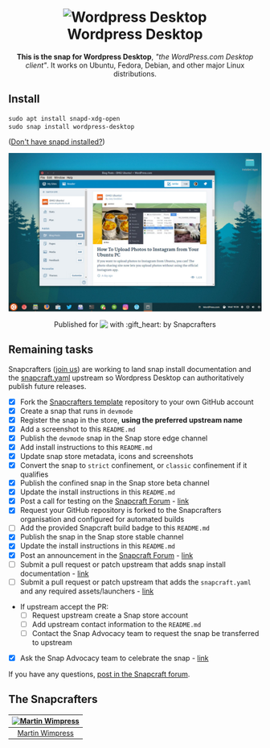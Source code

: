 <h1 align="center">
  <img src="https://dashboard.snapcraft.io/site_media/appmedia/2017/04/wpcom.png" alt="Wordpress Desktop">
  <br />
  Wordpress Desktop
</h1>

<p align="center"><b>This is the snap for Wordpress Desktop</b>, <i>"the WordPress.com Desktop client"</i>. It works on Ubuntu, Fedora, Debian, and other major Linux distributions.</p>

<!--
<p align="center">
<a href="https://build.snapcraft.io/user/snapcrafters/discord"><img src="https://build.snapcraft.io/badge/snapcrafters/discord.svg" alt="Snap Status"></a>
</p>
-->

## Install

    sudo apt install snapd-xdg-open
    sudo snap install wordpress-desktop

([Don't have snapd installed?](https://snapcraft.io/docs/core/install))

![Wordpress Desktop](screenshot.jpg?raw=true "Wordpress Desktop")

<p align="center">Published for <img src="http://anything.codes/slack-emoji-for-techies/emoji/tux.png" align="top" width="24" /> with :gift_heart: by Snapcrafters</p>

## Remaining tasks

Snapcrafters ([join us]()) are working to land snap install documentation and
the [snapcraft.yaml](https://github.com/snapcrafters/wordpress-desktop/blob/master/snap/snapcraft.yaml)
upstream so Wordpress Desktop can authoritatively publish future releases.

  - [x] Fork the [Snapcrafters template](https://github.com/snapcrafters/fork-and-rename-me) repository to your own GitHub account
  - [x] Create a snap that runs in `devmode`
  - [x] Register the snap in the store, **using the preferred upstream name**
  - [x] Add a screenshot to this `README.md`
  - [x] Publish the `devmode` snap in the Snap store edge channel
  - [x] Add install instructions to this `README.md`
  - [x] Update snap store metadata, icons and screenshots
  - [x] Convert the snap to `strict` confinement, or `classic` confinement if it qualifies
  - [x] Publish the confined snap in the Snap store beta channel
  - [x] Update the install instructions in this `README.md`
  - [x] Post a call for testing on the [Snapcraft Forum](https://forum.snapcraft.io) - [link](http://www.omgubuntu.co.uk/2017/05/wordpress-desktop-app-snap)
  - [x] Request your GitHub repository is forked to the Snapcrafters organisation and configured for automated builds
  - [ ] Add the provided Snapcraft build badge to this `README.md`
  - [x] Publish the snap in the Snap store stable channel
  - [x] Update the install instructions in this `README.md`
  - [x] Post an announcement in the [Snapcraft Forum](https://forum.snapcraft.io) - [link](http://www.omgubuntu.co.uk/2017/05/wordpress-desktop-app-snap)
  - [ ] Submit a pull request or patch upstream that adds snap install documentation - [link]()
  - [ ] Submit a pull request or patch upstream that adds the `snapcraft.yaml` and any required assets/launchers - [link]()
  - If upstream accept the PR:
    - [ ] Request upstream create a Snap store account
    - [ ] Add upstream contact information to the `README.md`
    - [ ] Contact the Snap Advocacy team to request the snap be transferred to upstream
 - [x] Ask the Snap Advocacy team to celebrate the snap - [link](http://www.omgubuntu.co.uk/2017/05/wordpress-desktop-app-snap)

If you have any questions, [post in the Snapcraft forum](https://forum.snapcraft.io).

## The Snapcrafters

| [![Martin Wimpress](http://gravatar.com/avatar/ce95823a37d9ffa2e65a31cc60a2c42a/?s=128)](https://github.com/flexiondotorg/) |
| :---: |
| [Martin Wimpress](https://github.com/flexiondotorg/) |

<!--
## Upstream

| [![Chris Marsh](http://gravatar.com/avatar/288010bc9def7b7a1c68f417583407e9?s=128)](https://github.com/crmarsh) |
| :---: |
| [Chris Marsh](https://github.com/crmarsh) |
-->